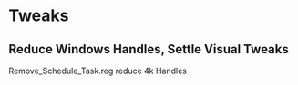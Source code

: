 # Tweaks
Reduce Windows Handles, Settle Visual Tweaks 
--------------------------------------------
Remove_Schedule_Task.reg reduce 4k Handles 
